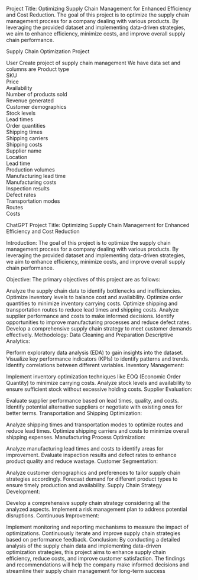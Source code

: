 Project Title: Optimizing Supply Chain Management for Enhanced Efficiency and Cost Reduction.
The goal of this project is to optimize the supply chain management process for a company dealing with various products. By leveraging the provided dataset and implementing data-driven strategies, we aim to enhance efficiency, minimize costs, and improve overall supply chain performance.

Supply Chain Optimization Project

User
Create project of supply chain management We have data set and columns are
 Product type               
SKU                        
Price                      
Availability               
Number of products sold    
Revenue generated          
Customer demographics      
Stock levels               
Lead times                 
Order quantities           
Shipping times             
Shipping carriers          
Shipping costs             
Supplier name              
Location                   
Lead time                  
Production volumes         
Manufacturing lead time    
Manufacturing costs        
Inspection results         
Defect rates               
Transportation modes       
Routes     
Costs


ChatGPT
Project Title: Optimizing Supply Chain Management for Enhanced Efficiency and Cost Reduction

Introduction:
The goal of this project is to optimize the supply chain management process for a company dealing with various products. By leveraging the provided dataset and implementing data-driven strategies, we aim to enhance efficiency, minimize costs, and improve overall supply chain performance.

Objective:
The primary objectives of this project are as follows:

Analyze the supply chain data to identify bottlenecks and inefficiencies.
Optimize inventory levels to balance cost and availability.
Optimize order quantities to minimize inventory carrying costs.
Optimize shipping and transportation routes to reduce lead times and shipping costs.
Analyze supplier performance and costs to make informed decisions.
Identify opportunities to improve manufacturing processes and reduce defect rates.
Develop a comprehensive supply chain strategy to meet customer demands effectively.
Methodology:
Data Cleaning and Preparation
Descriptive Analytics:

Perform exploratory data analysis (EDA) to gain insights into the dataset.
Visualize key performance indicators (KPIs) to identify patterns and trends.
Identify correlations between different variables.
Inventory Management:

Implement inventory optimization techniques like EOQ (Economic Order Quantity) to minimize carrying costs.
Analyze stock levels and availability to ensure sufficient stock without excessive holding costs.
Supplier Evaluation:

Evaluate supplier performance based on lead times, quality, and costs.
Identify potential alternative suppliers or negotiate with existing ones for better terms.
Transportation and Shipping Optimization:

Analyze shipping times and transportation modes to optimize routes and reduce lead times.
Optimize shipping carriers and costs to minimize overall shipping expenses.
Manufacturing Process Optimization:

Analyze manufacturing lead times and costs to identify areas for improvement.
Evaluate inspection results and defect rates to enhance product quality and reduce wastage.
Customer Segmentation:

Analyze customer demographics and preferences to tailor supply chain strategies accordingly.
Forecast demand for different product types to ensure timely production and availability.
Supply Chain Strategy Development:

Develop a comprehensive supply chain strategy considering all the analyzed aspects.
Implement a risk management plan to address potential disruptions.
Continuous Improvement:

Implement monitoring and reporting mechanisms to measure the impact of optimizations.
Continuously iterate and improve supply chain strategies based on performance feedback.
Conclusion:
By conducting a detailed analysis of the supply chain data and implementing data-driven optimization strategies, this project aims to enhance supply chain efficiency, reduce costs, and improve customer satisfaction. The findings and recommendations will help the company make informed decisions and streamline their supply chain management for long-term success

